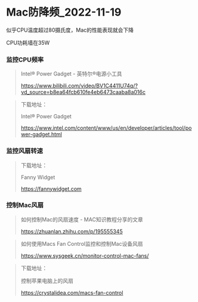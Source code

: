 # Mac防降频_2022-11-19

似乎CPU温度超过80摄氏度，Mac的性能表现就会下降

CPU功耗墙在35W



### 监控CPU频率

> Intel® Power Gadget - 英特尔®电源小工具
>
> https://www.bilibili.com/video/BV1C4411U74q/?vd_source=b8ea64fcb610fe4eb6473caaba8a016c

> 下载地址：
>
> Intel® Power Gadget
>
> https://www.intel.com/content/www/us/en/developer/articles/tool/power-gadget.html



### 监控风扇转速

> 下载地址：
>
> Fanny Widget
>
> https://fannywidget.com



### 控制Mac风扇

> 如何控制Mac的风扇速度 - MAC知识教程分享的文章
>
> https://zhuanlan.zhihu.com/p/195555345

> 如何使用Macs Fan Control监控和控制Mac设备风扇
>
> https://www.sysgeek.cn/monitor-control-mac-fans/

> 下载地址：
>
> 控制苹果电脑上的风扇
>
> https://crystalidea.com/macs-fan-control

